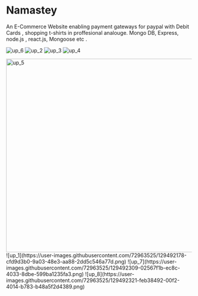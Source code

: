 # Namastey

An E-Commerce Website enabling payment gateways for paypal with Debit Cards , shopping t-shirts in proffesional analouge.
Mongo DB, Express, node.js , react.js, Mongoose etc . 

![up_6](https://user-images.githubusercontent.com/72963525/129492290-1068411f-3a41-4ada-92ac-c3e8f95cb1c2.png)
![up_2](https://user-images.githubusercontent.com/72963525/129492213-917c2bae-957a-4b0b-b986-3163f0a7c40b.png)
![up_3](https://user-images.githubusercontent.com/72963525/129492238-25200c0c-1754-4f78-8ce0-396d0f99ca83.png)
![up_4](https://user-images.githubusercontent.com/72963525/129492732-34465bcc-714a-4df3-9874-0b56bab89482.png)


<img width="526" alt="up_5" src="https://user-images.githubusercontent.com/72963525/129492748-feaa9837-4f26-48f1-a822-31fb1fa619a3.png">
![up_1](https://user-images.githubusercontent.com/72963525/129492178-cfd9d3b0-9a03-48e3-aa88-2dd5c546a77d.png)
![up_7](https://user-images.githubusercontent.com/72963525/129492309-02567f1b-ec8c-4033-8dbe-599ba1235fa3.png)
![up_8](https://user-images.githubusercontent.com/72963525/129492321-feb38492-00f2-4014-b783-b48a5f2d4389.png)





